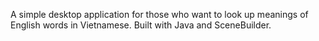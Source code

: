 A simple desktop application for those who want to look up meanings of English words in Vietnamese. Built with Java and SceneBuilder.
